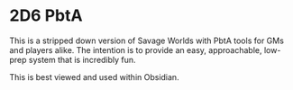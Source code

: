 # 2D6 PbtA

This is a stripped down version of Savage Worlds with PbtA tools for GMs and players alike. The intention is to provide an easy, approachable, low-prep system that is incredibly fun. 

This is best viewed and used within Obsidian. 